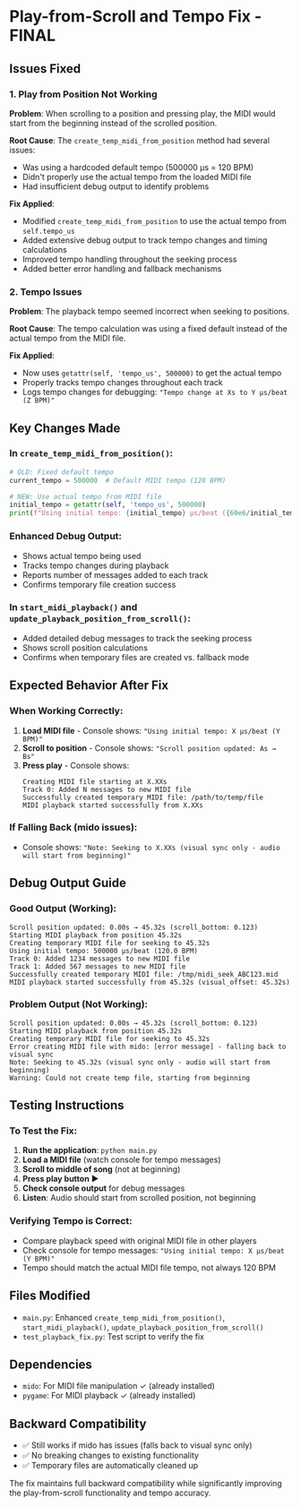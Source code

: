 # Play-from-Scroll and Tempo Fix - FINAL

## Issues Fixed

### 1. Play from Position Not Working
**Problem**: When scrolling to a position and pressing play, the MIDI would start from the beginning instead of the scrolled position.

**Root Cause**: The `create_temp_midi_from_position` method had several issues:
- Was using a hardcoded default tempo (500000 µs = 120 BPM) 
- Didn't properly use the actual tempo from the loaded MIDI file
- Had insufficient debug output to identify problems

**Fix Applied**:
- Modified `create_temp_midi_from_position` to use the actual tempo from `self.tempo_us`
- Added extensive debug output to track tempo changes and timing calculations
- Improved tempo handling throughout the seeking process
- Added better error handling and fallback mechanisms

### 2. Tempo Issues
**Problem**: The playback tempo seemed incorrect when seeking to positions.

**Root Cause**: The tempo calculation was using a fixed default instead of the actual tempo from the MIDI file.

**Fix Applied**:
- Now uses `getattr(self, 'tempo_us', 500000)` to get the actual tempo
- Properly tracks tempo changes throughout each track
- Logs tempo changes for debugging: `"Tempo change at Xs to Y µs/beat (Z BPM)"`

## Key Changes Made

### In `create_temp_midi_from_position()`:
```python
# OLD: Fixed default tempo
current_tempo = 500000  # Default MIDI tempo (120 BPM)

# NEW: Use actual tempo from MIDI file
initial_tempo = getattr(self, 'tempo_us', 500000)
print(f"Using initial tempo: {initial_tempo} µs/beat ({60e6/initial_tempo:.1f} BPM)")
```

### Enhanced Debug Output:
- Shows actual tempo being used
- Tracks tempo changes during playback
- Reports number of messages added to each track
- Confirms temporary file creation success

### In `start_midi_playback()` and `update_playback_position_from_scroll()`:
- Added detailed debug messages to track the seeking process
- Shows scroll position calculations
- Confirms when temporary files are created vs. fallback mode

## Expected Behavior After Fix

### When Working Correctly:
1. **Load MIDI file** - Console shows: `"Using initial tempo: X µs/beat (Y BPM)"`
2. **Scroll to position** - Console shows: `"Scroll position updated: As → Bs"`
3. **Press play** - Console shows:
   ```
   Creating MIDI file starting at X.XXs
   Track 0: Added N messages to new MIDI file
   Successfully created temporary MIDI file: /path/to/temp/file
   MIDI playback started successfully from X.XXs
   ```

### If Falling Back (mido issues):
- Console shows: `"Note: Seeking to X.XXs (visual sync only - audio will start from beginning)"`

## Debug Output Guide

### Good Output (Working):
```
Scroll position updated: 0.00s → 45.32s (scroll_bottom: 0.123)
Starting MIDI playback from position 45.32s
Creating temporary MIDI file for seeking to 45.32s
Using initial tempo: 500000 µs/beat (120.0 BPM)
Track 0: Added 1234 messages to new MIDI file
Track 1: Added 567 messages to new MIDI file
Successfully created temporary MIDI file: /tmp/midi_seek_ABC123.mid
MIDI playback started successfully from 45.32s (visual_offset: 45.32s)
```

### Problem Output (Not Working):
```
Scroll position updated: 0.00s → 45.32s (scroll_bottom: 0.123)
Starting MIDI playback from position 45.32s
Creating temporary MIDI file for seeking to 45.32s
Error creating MIDI file with mido: [error message] - falling back to visual sync
Note: Seeking to 45.32s (visual sync only - audio will start from beginning)
Warning: Could not create temp file, starting from beginning
```

## Testing Instructions

### To Test the Fix:
1. **Run the application**: `python main.py`
2. **Load a MIDI file** (watch console for tempo messages)
3. **Scroll to middle of song** (not at beginning)
4. **Press play button** ▶
5. **Check console output** for debug messages
6. **Listen**: Audio should start from scrolled position, not beginning

### Verifying Tempo is Correct:
- Compare playback speed with original MIDI file in other players
- Check console for tempo messages: `"Using initial tempo: X µs/beat (Y BPM)"`
- Tempo should match the actual MIDI file tempo, not always 120 BPM

## Files Modified
- `main.py`: Enhanced `create_temp_midi_from_position()`, `start_midi_playback()`, `update_playback_position_from_scroll()`
- `test_playback_fix.py`: Test script to verify the fix

## Dependencies
- `mido`: For MIDI file manipulation ✓ (already installed)
- `pygame`: For MIDI playback ✓ (already installed)

## Backward Compatibility
- ✅ Still works if mido has issues (falls back to visual sync only)
- ✅ No breaking changes to existing functionality
- ✅ Temporary files are automatically cleaned up

The fix maintains full backward compatibility while significantly improving the play-from-scroll functionality and tempo accuracy.
